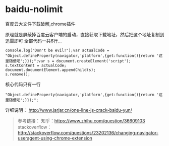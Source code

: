 # baidu-nolimit
百度云大文件下载破解,chrome插件

原理就是屏蔽掉百度云客户端的启动，直接获取下载地址，然后把这个地址复制到迅雷即可
全部代码一共6行...
```
console.log("Don't be evil!");var actualCode = "Object.defineProperty(navigator,'platform',{get:function(){return '这里随便吧';}});";var s = document.createElement('script');
s.textContent = actualCode;
document.documentElement.appendChild(s);
s.remove();
```
核心代码只有一行
```
"Object.defineProperty(navigator,'platform',{get:function(){return '这里随便吧';}});";
```

详细说明：
http://www.jarjar.cn/one-line-js-crack-baidu-yun/


> 参考链接：
> 知乎：https://www.zhihu.com/question/36609103
> stackoverflow：http://stackoverflow.com/questions/23202136/changing-navigator-useragent-using-chrome-extension
